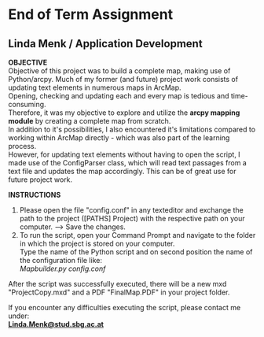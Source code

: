 # End of Term Assignment  
## Linda Menk / Application Development    
  
**OBJECTIVE**  
Objective of this project was to build a complete map, making use of Python/arcpy. 
Much of my former (and future) project work consists of updating text elements in numerous maps in ArcMap.  
Opening, checking and updating each and every map is tedious and time-consuming.  
Therefore, it was my objective to explore and utilize the **arcpy mapping module** by creating a complete map from scratch.  
In addition to it's possibilities, I also encountered it's limitations compared to working within ArcMap directly - which was also part of the learning process.  
However, for updating text elements without having to open the script, I made use of the ConfigParser class, which will read text passages from a text file and updates the map accordingly. This can be of great use for future project work.  

**INSTRUCTIONS**
1. Please open the file "config.conf" in any texteditor and exchange the path to the project ([PATHS] Project) with the respective path on your computer. --> Save the changes.  
2. To run the script, open your Command Prompt and navigate to the folder in which the project is stored on your computer.  
Type the name of the Python script and on second position the name of the configuration file like:  
  *Mapbuilder.py config.conf*  
  
After the script was successfully executed, there will be a new mxd "ProjectCopy.mxd" and a PDF "FinalMap.PDF" in your project folder. 

If you encounter any difficulties executing the script, please contact me under:  
**Linda.Menk@stud.sbg.ac.at**
